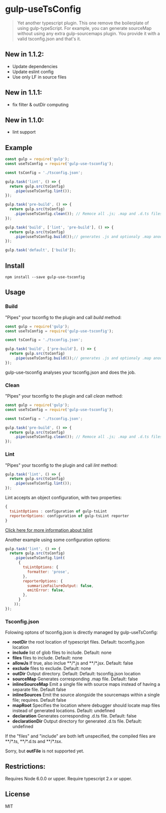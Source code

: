 # gulp-useTsConfig

> Yet another typescript plugin. This one remove the boilerplate of using gulp-typeScript. For example,
you can generate sourceMap without using any extra gulp-sourcemaps plugin. You provide it with a
valid tsconfig.json and that's it.

## New in 1.1.2:
* Update dependencies 
* Update eslint config
* Use only LF in source files

## New in 1.1.1:
* fix filter & outDir computing 

## New in 1.1.0:
* lint support

## Example
```javascript
const gulp = require('gulp');
const useTsConfig = require('gulp-use-tsconfig');

const tsConfig = './tsconfig.json';

gulp.task('lint', () => {
  return gulp.src(tsConfig)
    .pipe(useTsConfig.lint());
});

gulp.task('pre-build', () => {
  return gulp.src(tsConfig)
    .pipe(useTsConfig.clean()); // Remoce all .js; .map and .d.ts files
});

gulp.task('build', ['lint', 'pre-build'], () => {
  return gulp.src(tsConfig)
    .pipe(useTsConfig.build());// generates .js and optionaly .map anod/or .d.ts files
});

gulp.task('default', ['build']);
```

## Install
```
npm install --save gulp-use-tsconfig
```

## Usage

### Build
"Pipes" your tsconfig to the plugin and call _build_ method:
```javascript
const gulp = require('gulp');
const useTsConfig = require('gulp-use-tsconfig');

const tsConfig = './tsconfig.json';

gulp.task('build', ['pre-build'], () => {
  return gulp.src(tsConfig)
    .pipe(useTsConfig.build());// generates .js and optionaly .map anod/or .d.ts files
});
```
gulp-use-tsconfig analyses your tsconfig.json and does the job.

### Clean
"Pipes" your tsconfig to the plugin and call _clean_ method:
```javascript
const gulp = require('gulp');
const useTsConfig = require('gulp-use-tsconfig');

const tsConfig = './tsconfig.json';

gulp.task('pre-build', () => {
  return gulp.src(tsConfig)
    .pipe(useTsConfig.clean()); // Remoce all .js; .map and .d.ts files
});
```
### Lint
"Pipes" your tsconfig to the plugin and call _lint_ method:
```javascript
gulp.task('lint', () => {
  return gulp.src(tsConfig)
    .pipe(useTsConfig.lint());
});
```
Lint accepts an object configuration, with two properties:
```javascript
{
  tsLintOptions : configuration of gulp-tsLint
  reporterOptions: configuration of gulp-tsLint reporter
}
```
[Click here for more information about tslint](https://www.npmjs.com/package/gulp-tslint)

Another example using some configuration options:
```javascript
gulp.task('lint', () => {
  return gulp.src(tsConfig)
    .pipe(useTsConfig.lint(
      {
        tsLintOptions: {
          formatter: 'prose',
        },
        reporterOptions: {
          summarizeFailureOutput: false,
          emitError: false,
        },
      }
    ));
});
```


### Tsconfig.json
Folowing optons of tsconfig.json is directly managed by gulp-useTsConfig:
* **rootDir** the root location of typescript files. Default: tsconfig.json location
* **include** list of glob files to include. Default: none
* **files** files to include. Default: none
* **allowJs** If true, also inclue \*\*/\*.js and \*\*/\*.jsx. Default: false
* **exclude** files to exclude. Default: none
* **outDir** Output directory. Default: Default: tsconfig.json location
* **sourceMap** Generates corresponding .map file. Default: false
* **inlineSourceMap** Emit a single file with source maps instead of having a separate file. Default false
* **inlineSources** Emit the source alongside the sourcemaps within a single file; requires. Default false
* **mapRoot** Specifies the location where debugger should locate map files instead of generated locations. Default: undefined
* **declaration** Generates corresponding .d.ts file. Default: false
* **declarationDir** Output directory for generated .d.ts file. Default: undefined

If the "files" and "include" are both left unspecified, the compiled files are \*\*/\*.ts, \*\*/\*.d.ts and \*\*/\*.tsx.

Sorry, but **outFile** is not supported yet.

## Restrictions:
Requires Node 6.0.0 or upper.
Require typescript 2.x or upper.

## License
MIT
